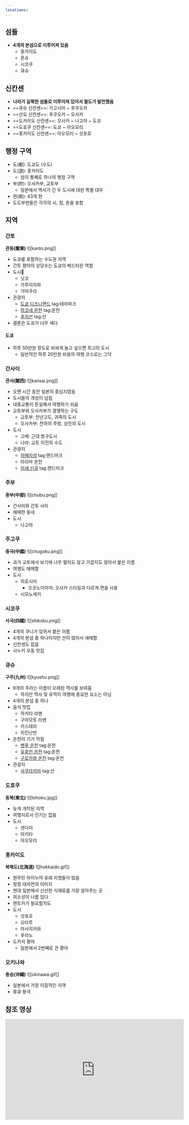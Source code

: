 ```yaml
---
locations: 
---
```

## 섬들
- **4개의 본섬으로 이루어져 있음**
	- 홋카이도
	- 혼슈
	- 시코쿠
	- 큐슈

## 신칸센
- **나라가 길쭉한 섬들로 이루어져 있어서 철도가 발전했음**
- ==큐슈 신칸센==: 가고시마 ~ 후쿠오카
- ==산요 신칸센==: 후쿠오카 ~ 오사카
- ==도카이도 신칸센==: 오사카 ~ 나고야 ~ 도쿄
- ==도호쿠 신칸센==: 도쿄 ~ 아오모리
- ==홋카이도 신칸센==: 아오모리 ~ 삿포로

## 행정 구역
- 도(都): 도쿄도 (수도)
- 도(道): 홋카이도
	- 섬이 통째로 하나의 행정 구역
- 부(府): 오사카부, 교토부
	- 일본에서 역사가 긴 두 도시에 대한 특별 대우
- 현(県): 43개 현
- 도도부현들은 각각의 시, 정, 촌을 포함

## 지역
### 간토
**관동(關東)**
![[kanto.png]]
- 도쿄를 포함하는 수도권 지역
- 간토 평야의 상당수는 도쿄의 베드타운 역할
- 도시
	- 닛코
	- 가루이자와
	- 가마쿠라
- 관광지
	- [도쿄 디즈니랜드](geo:35.6328964,139.8803943) tag:테마파크
	- [하코네 온천](geo:35.2331841,139.1041572) tag:온천
	- [후지산](geo:35.3606255,138.7273634) tag:산
- 결론은 도쿄가 너무 세다

#### 도쿄
- 하루 50만원 정도로 비싸게 놀고 싶으면 최고의 도시
	- 일반적인 하루 20만원 비용의 여행 코스로는 그닥

### 간사이
**관서(關西)**
![[kansai.png]]
- 오랜 시간 동안 일본의 중심지였음
- 도시들의 개성이 넘침
- 대중교통이 튼실해서 여행하기 쉬움
- 교토부와 오사카부가 경쟁하는 구도
	- 교토부: 천년고도, 귀족의 도시
	- 오사카부: 천하의 주방, 상인의 도시
- 도시
	- 고베: 근대 항구도시
	- 나라: 교토 이전의 수도
- 관광지
	- [히메지성](geo:34.839449,134.6939047) tag:랜드마크
	- 아리마 온천
	- [이세 신궁](geo:34.4550038,136.7254738) tag:랜드마크

### 주부
**중부(中部)**
![[chubu.png]]
- 간사이와 간토 사이
- 애매한 동네
- 도시
	- 나고야

### 주고쿠
**중국(中國)**
![[chugoku.png]]
- 과거 교토에서 보기에 너무 멀지도 않고 가깝지도 않아서 붙은 이름
- 여행도 애매함
- 도시
	- 히로시마
		- 오코노미야끼: 오사카 스타일과 다르게 면을 사용
	- 시모노세키

### 시코쿠
**사국(四國)**
![[shikoku.png]]
- 4개의 쿠니가 있어서 붙은 이름
- 4개의 본섬 중 하나이지만 산이 많아서 애매함
- 신칸센도 없음
- 사누키 우동 맛집

### 큐슈
**구주(九州)**
![[kyushu.png]]
- 9개의 주라는 이름이 오래된 역사를 보여줌
	- 하지만 역사 및 유적이 여행에 중요한 요소는 아님
- 4개의 본섬 중 하나
- 음식 맛집
	- 하카타 라멘
	- 구마모토 라멘
	- 카스테라
	- 치킨난반
- 온천이 기가 막힘
	- [벳푸 온천](geo:33.2792897,131.5001945) tag:온천
	- [유후인 온천](geo:33.2625917,131.3554211) tag:온천 
	- [구로카와 온천](geo:33.0756358,131.1443953) tag:온천 
- 관광지
	- [사쿠라지마](geo:31.583333,130.65) tag:산 

### 도호쿠
**동북(東北)**
![[tohoku.jpg]]
- 늦게 개척된 지역
- 여행지로서 인기는 없음
- 도시
	- 센다이
	- 아키타
	- 아오모리

### 홋카이도
**북해도(北海道)**
![[hokkaido.gif]]
- 원주민 아이누어 유래 지명들이 많음
- 청정 대자연의 이미지
- 현대 일본에서 신선한 식재료를 가장 알아주는 곳
- 희소성이 나름 있다
- 렌트카가 필요할지도
- 도시
	- 삿포로
	- 오타루
	- 아사히카와
	- 후라노
- 도카치 평야
	- 일본에서 2번째로 큰 평야

### 오키나와
**충승(沖繩)**
![[okinawa.gif]]
- 일본에서 가장 이질적인 지역
- 류큐 왕국

## 참조 영상
<iframe width="560" height="315" src="https://www.youtube.com/embed/fgT8QRAYqaw?si=D2dArzerP9S2rmSd" title="YouTube video player" frameborder="0" allow="accelerometer; autoplay; clipboard-write; encrypted-media; gyroscope; picture-in-picture; web-share" referrerpolicy="strict-origin-when-cross-origin" allowfullscreen></iframe>